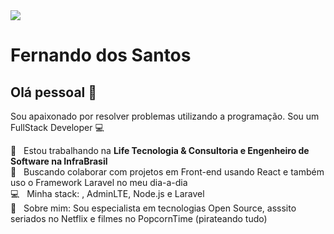 <img width="auto" src="https://github.com/tgmarinho/tgmarinho/blob/master/banner.png">


# Fernando dos Santos

## Olá pessoal 👋
Sou apaixonado por resolver problemas utilizando a programação.
Sou um FullStack Developer :computer:

 :rocket:  &nbsp; Estou trabalhando na **Life Tecnologia & Consultoria e Engenheiro de Software na InfraBrasil**
 <br/> :purple_heart: &nbsp; Buscando colaborar com projetos em Front-end usando React e também uso o Framework Laravel no meu dia-a-dia
 <br/> :computer: &nbsp; Minha stack: , AdminLTE, Node.js e Laravel
 <br/> 💬  &nbsp; Sobre mim: Sou especialista em tecnologias Open Source, asssito seriados no Netflix e filmes no PopcornTime (pirateando tudo)
